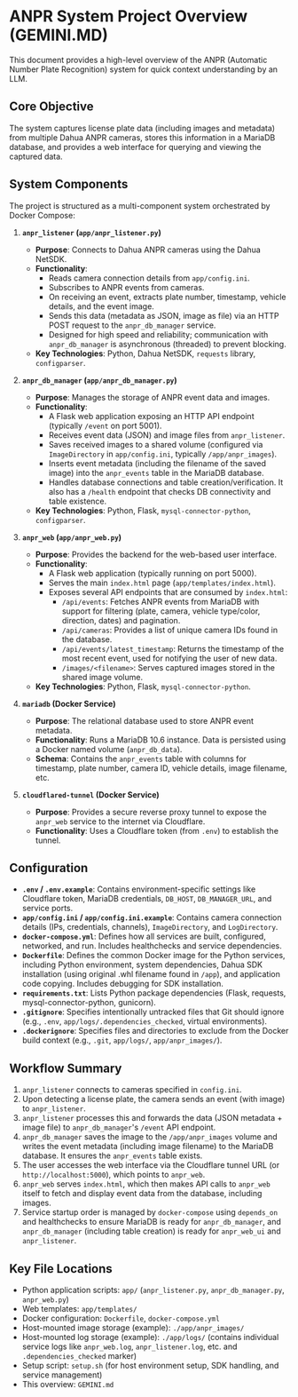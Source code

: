 # ANPR System Project Overview (GEMINI.MD)

This document provides a high-level overview of the ANPR (Automatic Number Plate Recognition) system for quick context understanding by an LLM.

## Core Objective

The system captures license plate data (including images and metadata) from multiple Dahua ANPR cameras, stores this information in a MariaDB database, and provides a web interface for querying and viewing the captured data.

## System Components

The project is structured as a multi-component system orchestrated by Docker Compose:

1.  **`anpr_listener` (`app/anpr_listener.py`)**
    *   **Purpose**: Connects to Dahua ANPR cameras using the Dahua NetSDK.
    *   **Functionality**:
        *   Reads camera connection details from `app/config.ini`.
        *   Subscribes to ANPR events from cameras.
        *   On receiving an event, extracts plate number, timestamp, vehicle details, and the event image.
        *   Sends this data (metadata as JSON, image as file) via an HTTP POST request to the `anpr_db_manager` service.
        *   Designed for high speed and reliability; communication with `anpr_db_manager` is asynchronous (threaded) to prevent blocking.
    *   **Key Technologies**: Python, Dahua NetSDK, `requests` library, `configparser`.

2.  **`anpr_db_manager` (`app/anpr_db_manager.py`)**
    *   **Purpose**: Manages the storage of ANPR event data and images.
    *   **Functionality**:
        *   A Flask web application exposing an HTTP API endpoint (typically `/event` on port 5001).
        *   Receives event data (JSON) and image files from `anpr_listener`.
        *   Saves received images to a shared volume (configured via `ImageDirectory` in `app/config.ini`, typically `/app/anpr_images`).
        *   Inserts event metadata (including the filename of the saved image) into the `anpr_events` table in the MariaDB database.
        *   Handles database connections and table creation/verification. It also has a `/health` endpoint that checks DB connectivity and table existence.
    *   **Key Technologies**: Python, Flask, `mysql-connector-python`, `configparser`.

3.  **`anpr_web` (`app/anpr_web.py`)**
    *   **Purpose**: Provides the backend for the web-based user interface.
    *   **Functionality**:
        *   A Flask web application (typically running on port 5000).
        *   Serves the main `index.html` page (`app/templates/index.html`).
        *   Exposes several API endpoints that are consumed by `index.html`:
            *   `/api/events`: Fetches ANPR events from MariaDB with support for filtering (plate, camera, vehicle type/color, direction, dates) and pagination.
            *   `/api/cameras`: Provides a list of unique camera IDs found in the database.
            *   `/api/events/latest_timestamp`: Returns the timestamp of the most recent event, used for notifying the user of new data.
            *   `/images/<filename>`: Serves captured images stored in the shared image volume.
    *   **Key Technologies**: Python, Flask, `mysql-connector-python`.

4.  **`mariadb` (Docker Service)**
    *   **Purpose**: The relational database used to store ANPR event metadata.
    *   **Functionality**: Runs a MariaDB 10.6 instance. Data is persisted using a Docker named volume (`anpr_db_data`).
    *   **Schema**: Contains the `anpr_events` table with columns for timestamp, plate number, camera ID, vehicle details, image filename, etc.

5.  **`cloudflared-tunnel` (Docker Service)**
    *   **Purpose**: Provides a secure reverse proxy tunnel to expose the `anpr_web` service to the internet via Cloudflare.
    *   **Functionality**: Uses a Cloudflare token (from `.env`) to establish the tunnel.

## Configuration

*   **`.env` / `.env.example`**: Contains environment-specific settings like Cloudflare token, MariaDB credentials, `DB_HOST`, `DB_MANAGER_URL`, and service ports.
*   **`app/config.ini` / `app/config.ini.example`**: Contains camera connection details (IPs, credentials, channels), `ImageDirectory`, and `LogDirectory`.
*   **`docker-compose.yml`**: Defines how all services are built, configured, networked, and run. Includes healthchecks and service dependencies.
*   **`Dockerfile`**: Defines the common Docker image for the Python services, including Python environment, system dependencies, Dahua SDK installation (using original .whl filename found in `/app`), and application code copying. Includes debugging for SDK installation.
*   **`requirements.txt`**: Lists Python package dependencies (Flask, requests, mysql-connector-python, gunicorn).
*   **`.gitignore`**: Specifies intentionally untracked files that Git should ignore (e.g., `.env`, `app/logs/.dependencies_checked`, virtual environments).
*   **`.dockerignore`**: Specifies files and directories to exclude from the Docker build context (e.g., `.git`, `app/logs/`, `app/anpr_images/`).

## Workflow Summary

1.  `anpr_listener` connects to cameras specified in `config.ini`.
2.  Upon detecting a license plate, the camera sends an event (with image) to `anpr_listener`.
3.  `anpr_listener` processes this and forwards the data (JSON metadata + image file) to `anpr_db_manager`'s `/event` API endpoint.
4.  `anpr_db_manager` saves the image to the `/app/anpr_images` volume and writes the event metadata (including image filename) to the MariaDB database. It ensures the `anpr_events` table exists.
5.  The user accesses the web interface via the Cloudflare tunnel URL (or `http://localhost:5000`), which points to `anpr_web`.
6.  `anpr_web` serves `index.html`, which then makes API calls to `anpr_web` itself to fetch and display event data from the database, including images.
7.  Service startup order is managed by `docker-compose` using `depends_on` and healthchecks to ensure MariaDB is ready for `anpr_db_manager`, and `anpr_db_manager` (including table creation) is ready for `anpr_web_ui` and `anpr_listener`.

## Key File Locations

*   Python application scripts: `app/` (`anpr_listener.py`, `anpr_db_manager.py`, `anpr_web.py`)
*   Web templates: `app/templates/`
*   Docker configuration: `Dockerfile`, `docker-compose.yml`
*   Host-mounted image storage (example): `./app/anpr_images/`
*   Host-mounted log storage (example): `./app/logs/` (contains individual service logs like `anpr_web.log`, `anpr_listener.log`, etc. and `.dependencies_checked` marker)
*   Setup script: `setup.sh` (for host environment setup, SDK handling, and service management)
*   This overview: `GEMINI.md`
```
